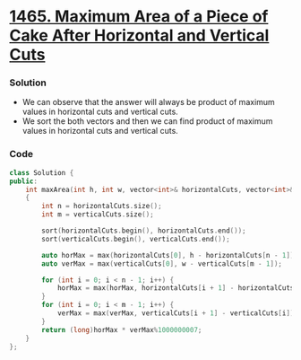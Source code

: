 # [1465. Maximum Area of a Piece of Cake After Horizontal and Vertical Cuts](https://leetcode.com/problems/maximum-area-of-a-piece-of-cake-after-horizontal-and-vertical-cuts/)

### Solution

-   We can observe that the answer will always be product of maximum values in horizontal cuts and vertical cuts.
-   We sort the both vectors and then we can find product of maximum values in horizontal cuts and vertical cuts.

### Code

```cpp
class Solution {
public:
    int maxArea(int h, int w, vector<int>& horizontalCuts, vector<int>& verticalCuts)
    {
        int n = horizontalCuts.size();
        int m = verticalCuts.size();

        sort(horizontalCuts.begin(), horizontalCuts.end());
        sort(verticalCuts.begin(), verticalCuts.end());

        auto horMax = max(horizontalCuts[0], h - horizontalCuts[n - 1]);
        auto verMax = max(verticalCuts[0], w - verticalCuts[m - 1]);

        for (int i = 0; i < n - 1; i++) {
            horMax = max(horMax, horizontalCuts[i + 1] - horizontalCuts[i]);
        }
        for (int i = 0; i < m - 1; i++) {
            verMax = max(verMax, verticalCuts[i + 1] - verticalCuts[i]);
        }
        return (long)horMax * verMax%1000000007;
    }
};
```
